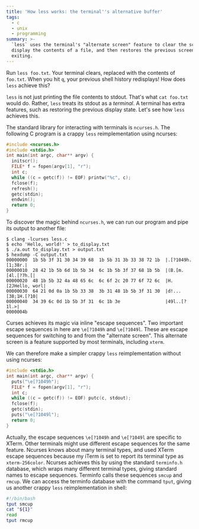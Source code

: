 ```yaml
---
title: 'How less works: the terminal''s alternative buffer'
tags:
  - c
  - unix
  - programming
summary: >-
  `less` uses the terminal's "alternate screen" feature to clear the screen and
  display the contents of a file, and then restores the previous screen when
  exiting.
---
```


Run `less foo.txt`.
Your terminal clears,
replaced with the contents of `foo.txt`.
When you hit `q`,
your previous shell history redisplays!
How does `less` achieve this?

`less` is not just printing the file contents to stdout.
That's what `cat foo.txt` would do.
Rather, `less` treats its stdout as a _terminal_.
A terminal has extra features,
such as restoring the previous display state.
Let's see how `less` achieves this.

The standard library for interacting with terminals is `ncurses.h`.
The following C program is a crappy `less` reimplementation using ncurses:

```c
#include <ncurses.h>
#include <stdio.h>
int main(int argc, char** argv) {
  initscr();
  FILE* f = fopen(argv[1], "r");
  int c;
  while ((c = getc(f)) != EOF) printw("%c", c);
  fclose(f);
  refresh();
  getc(stdin);
  endwin();
  return 0;
}
```

To discover the magic behind `ncurses.h`,
we can run our program and pipe its output to another file:

```
$ clang -lcurses less.c
$ echo 'Hello, world!' > to_display.txt
$ ./a.out to_display.txt > output.txt
$ hexdump -C output.txt
00000000  1b 5b 3f 31 30 34 39 68  1b 5b 31 3b 33 38 72 1b  |.[?1049h.[1;38r.|
00000010  28 42 1b 5b 6d 1b 5b 34  6c 1b 5b 3f 37 68 1b 5b  |(B.[m.[4l.[?7h.[|
00000020  48 1b 5b 32 4a 48 65 6c  6c 6f 2c 20 77 6f 72 6c  |H.[2JHello, worl|
00000030  64 21 0d 0a 1b 5b 33 38  3b 31 48 1b 5b 3f 31 30  |d!...[38;1H.[?10|
00000040  34 39 6c 0d 1b 5b 3f 31  6c 1b 3e                 |49l..[?1l.>|
0000004b
```

Curses achieves its magic via inline "escape sequences".
Two important escape sequences in here are `\e[?1049h` and `\e[?1049l`.
These are escape sequences for switching to and from the "alternate screen".
This alternate screen is a feature supported by most terminals, including `xterm`.

We can therefore make a simpler crappy `less` reimplementation without using ncurses:

```c
#include <stdio.h>
int main(int argc, char** argv) {
  puts("\e[?1049h");
  FILE* f = fopen(argv[1], "r");
  int c;
  while ((c = getc(f)) != EOF) putc(c, stdout);
  fclose(f);
  getc(stdin);
  puts("\e[?1049l");
  return 0;
}
```

Actually, the escape sequences `\e[?1049h` and `\e[?1049l` are specific to XTerm.
Other terminals might use different escape sequences for the same feature.
Ncurses knows about many terminal types,
and used XTerm escape sequences because
my iTerm is set to report its terminal type as `xterm-256color`.
Ncurses achieves this by using the standard `terminfo.h` database,
which wraps many different terminal types, giving standard names to escape sequences.
Terminfo calls these sequences `smcup` and `rmcup`.
We can access the terminfo database with the command `tput`,
giving us another crappy `less` reimplementation in shell:

```bash
#!/bin/bash
tput smcup
cat "${1}"
read
tput rmcup
```
